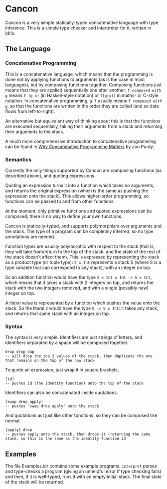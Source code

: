 # Cancon

Cancon is a very simple statically-typed concatenative language with type inference. This is a simple type checker and interpreter for it, written in Idris.

## The Language

### Concatenative Programming

This is a concatenative language, which means that the programming is done not by applying functions to arguments (as is the case in most languages), but by composing functions together. Composing functions just means that they are applied sequentially one after another: `f composed with g` means  `f (g x)` (in Haskell-style notation) or `f(g(x))` in maths- or C-style notation. In concatenative programming, `g f` usually means `f composed with g`, so that the functions are written in the order they are called (and so data flows from left-to-right).

An alternative but equivalent way of thinking about this is that the functions are executed sequentially, taking their arguments from a stack and returning their arguments to the stack.

A much more comprehensive introduction to concatenative programming can be found in [Why Concatenative Programming Matters](https://evincarofautumn.blogspot.ch/2012/02/why-concatenative-programming-matters.html) by Jon Purdy.

### Semantics

Currently the only things supported by Cancon are composing functions (as described above), and quoting expressions.

Quoting an expression turns it into a function which takes no arguments, and returns the original expression (which is the same as pushing the expression onto the stack). This allows higher-order programming, so functions can be passed to and from other functions.

At the moment, only primitive functions and quoted expressions can be composed; there is no way to define your own functions.

Cancon is statically-typed, and supports polymorphism over arguments and the stack. The type of a program can be completely inferred, so no type annotations are needed.

Function types are usually polymorphic with respect to the stack (that is, they will take from/return to the top of the stack, and the state of the rest of the stack doesn't affect them). This is expressed by representing the stack as a product type (or tuple type): `S x Int` represents a stack S (where S is a type variable that can correspond to any stack), with an integer on top.

So an addition function would have the type `S x Int x Int -> S x Int`, which means that it takes a stack with 2 integers on top, and returns the stack with the two integers removed, and with a single (possibly new) integer on top.

A literal value is represented by a function which pushes the value onto the stack. So the literal `2` would have the type `S -> S x Int`: it takes any stack, and returns that same stack with an integer on top.

### Syntax

The syntax is very simple. Identifiers are just strings of letters, and identifiers separated by a space will be composed together.

```
drop drop dup
-- will drop the top 2 values of the stack, then duplicate the one that remains on the top of the new stack
```

To quote an expression, just wrap it in square brackets.

```
[id]
-- pushes id (the identity function) onto the top of the stack
```

Identifiers can also be concatenated inside quotations.

```
[swap drop apply]
-- pushes 'swap drop apply' onto the stack
```


And quotations act just like other functions, so they can be composed like normal.

```
[apply] drop
-- pushes apply onto the stack, then drops it (returning the same stack, so this is the same as the identity function id
```

## Examples

The file Examples.idr contains some example programs. `interpret` parses and type-checks a program (giving an unhelpful error if type checking fails) and then, if it is well-typed, runs it with an empty initial stack. The final state of the stack will be returned.
